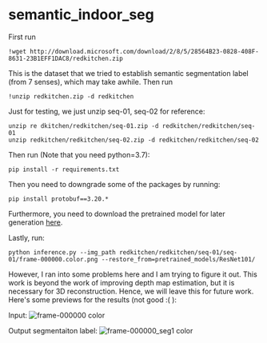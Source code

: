 # semantic_indoor_seg

First run 
```
!wget http://download.microsoft.com/download/2/8/5/28564B23-0828-408F-8631-23B1EFF1DAC8/redkitchen.zip
```
This is the dataset that we tried to establish semantic segmentation label (from 7 senses), which may take awhile. Then run

```
!unzip redkitchen.zip -d redkitchen
```
Just for testing, we just unzip seq-01, seq-02 for reference: 
```
unzip re dkitchen/redkitchen/seq-01.zip -d redkitchen/redkitchen/seq-01
unzip redkitchen/redkitchen/seq-02.zip -d redkitchen/redkitchen/seq-02
```
Then run (Note that you need python=3.7):
```
pip install -r requirements.txt
```

Then you need to downgrade some of the packages by running:
```
pip install protobuf==3.20.*
```

Furthermore, you need to download the pretrained model for later generation [here](https://drive.google.com/file/d/1o7QrlNxH6BX6uYatlR06-A_cutWD9sNg/view).

Lastly, run:

```
python inference.py --img_path redkitchen/redkitchen/seq-01/seq-01/frame-000000.color.png --restore_from=pretrained_models/ResNet101/
```

However, I ran into some problems here and I am trying to figure it out. This work is beyond the work of improving depth map estimation, but it is necessary for 3D reconstruction. Hence, we will leave this for future work. Here's some previews for the results (not good :( ):

Input:
![frame-000000 color](https://github.com/franciscoliu/semantic_indoor_seg/assets/62361017/1e248944-32df-48be-b5f8-736031c625f6)

Output segmentaiton label:
![frame-000000_seg1 color](https://github.com/franciscoliu/semantic_indoor_seg/assets/62361017/2f644809-f205-4736-86d8-b4b7da1f88b9)


